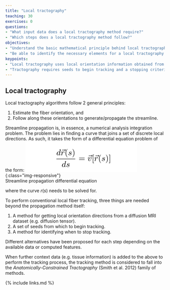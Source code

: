 ```yaml
---
title: "Local tractography"
teaching: 30
exercises: 0
questions:
- "What input data does a local tractography method require?"
- "Which steps does a local tractography method follow?"
objectives:
- "Understand the basic mathematical principle behind local tractography"
- "Be able to identify the necessary elements for a local tractography method"
keypoints:
- "Local tractography uses local orientation information obtained from diffusion MRI data"
- "Tractography requires seeds to begin tracking and a stopping criterion for termination"
---
```


## Local tractography

Local tractography algorithms follow 2 general principles:
1. Estimate the fiber orientation, and
1. Follow along these orientations to generate/propagate the streamline.

Streamline propagation is, in essence, a numerical analysis integration
problem. The problem lies in finding a curve that joins a set of discrete local
directions. As such, it takes the form of a differential equation problem of
the form:
![streamline_propagation_diff_equation](../fig/local_tractography/streamline_propagation_diff_equation.png){:class="img-responsive"} \
Streamline propagation differential equation

where the curve $r(s)$ needs to be solved for.

To perform conventional local fiber tracking, three things are needed beyond the
propagation method itself:
1. A method for getting local orientation directions from a diffusion MRI
  dataset (e.g. diffusion tensor).
1. A set of seeds from which to begin tracking.
1. A method for identifying when to stop tracking.

Different alternatives have been proposed for each step depending on the
available data or computed features.

When further context data (e.g. tissue information) is added to the above to
perform the tracking process, the tracking method is considered to fall into the
*Anatomically-Constrained Tractography* (Smith et al. 2012) family of methods.


{% include links.md %}
